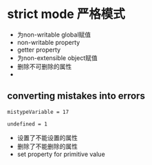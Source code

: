 # strict mode 严格模式

- 为non-writable global赋值
- non-writable property
- getter property
- 为non-extensible object赋值
- 删除不可删除的属性
- 

## converting mistakes into errors

`mistypeVariable = 17`

`undefined = 1`

- 设置了不能设置的属性
- 删除了不能删除的属性
- set property for primitive value
